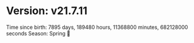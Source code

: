# Version: v21.7.11
Time since birth: 7895 days, 189480 hours, 11368800 minutes, 682128000 seconds
Season: Spring 🌸

